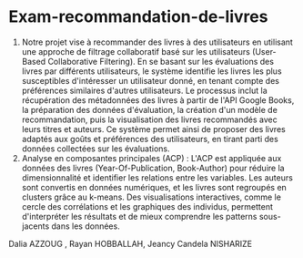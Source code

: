 # Exam-recommandation-de-livres
1. Notre projet vise à recommander des livres à des utilisateurs en utilisant une approche de filtrage collaboratif basé sur les utilisateurs (User-Based Collaborative Filtering). En se basant sur les évaluations des livres par différents utilisateurs, le système identifie les livres les plus susceptibles d'intéresser un utilisateur donné, en tenant compte des préférences similaires d'autres utilisateurs. Le processus inclut la récupération des métadonnées des livres à partir de l'API Google Books, la préparation des données d'évaluation, la création d'un modèle de recommandation, puis la visualisation des livres recommandés avec leurs titres et auteurs. Ce système permet ainsi de proposer des livres adaptés aux goûts et préférences des utilisateurs, en tirant parti des données collectées sur les évaluations.
2. Analyse en composantes principales (ACP) :
L'ACP est appliquée aux données des livres (Year-Of-Publication, Book-Author) pour réduire la dimensionnalité et identifier les relations entre les variables. Les auteurs sont convertis en données numériques, et les livres sont regroupés en clusters grâce au k-means. Des visualisations interactives, comme le cercle des corrélations et les graphiques des individus, permettent d'interpréter les résultats et de mieux comprendre les patterns sous-jacents dans les données.

Dalia AZZOUG​ , Rayan HOBBALLAH​, Jeancy Candela NISHARIZE​
